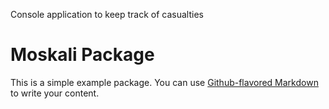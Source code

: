 Console application to keep track of casualties

# Moskali Package

This is a simple example package. You can use [Github-flavored Markdown](https://guides.github.com/features/mastering-markdown/) to write your content.